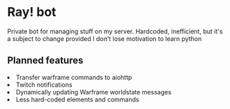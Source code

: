 # Ray! bot

Private bot for managing stuff on my server.
Hardcoded, inefficient, but it's a subject to change provided I don't lose motivation to learn python

<h2>Planned features</h2>
<li>Transfer warframe commands to aiohttp</li>
<li>Twitch notifications</li>
<li>Dynamically updating Warframe worldstate messages</li>
<li>Less hard-coded elements and commands</li>
